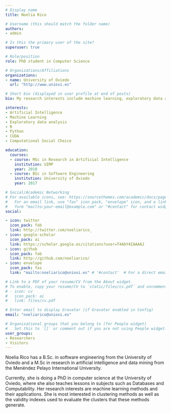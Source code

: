 ```yaml
---
# Display name
title: Noelia Rico

# Username (this should match the folder name)
authors:
- admin

# Is this the primary user of the site?
superuser: true

# Role/position
role: PhD student in Computer Science

# Organizations/Affiliations
organizations:
- name: University of Oviedo
  url: "http://www.uniovi.es"

# Short bio (displayed in user profile at end of posts)
bio: My research interests include machine learning, exploratory data analysis and efficient algorithms. Currently doing my PhD at the University of Oviedo in computational social choice.

interests:
- Artificial Intelligence
- Machine Learning
- Exploratory data analysis
- R
- Python
- CUDA
- Computational Social Choice

education:
  courses:
  - course: MSc in Research in Artificial Intelligence
    institution: UIMP
    year: 2018
  - course: BSc in Software Engineering
    institution: University of Oviedo
    year: 2017

# Social/Academic Networking
# For available icons, see: https://sourcethemes.com/academic/docs/page-builder/#icons
#   For an email link, use "fas" icon pack, "envelope" icon, and a link in the
#   form "mailto:your-email@example.com" or "#contact" for contact widget.
social:

- icon: twitter
  icon_pack: fab
  link: http://twitter.com/noeliarico_
- icon: google-scholar
  icon_pack: ai
  link: https://scholar.google.es/citations?user=T4AbY4IAAAAJ
- icon: github
  icon_pack: fab
  link: http://github.com/noeliarico/
- icon: envelope
  icon_pack: fas
  link: "mailto:noeliarico@uniovi.es" # '#contact'  # For a direct email link, use "mailto:test@example.org".

# Link to a PDF of your resume/CV from the About widget.
# To enable, copy your resume/CV to `static/files/cv.pdf` and uncomment the lines below.
# - icon: cv
#   icon_pack: ai
#   link: files/cv.pdf

# Enter email to display Gravatar (if Gravatar enabled in Config)
email: "noeliarico@uniovi.es"

# Organizational groups that you belong to (for People widget)
#   Set this to `[]` or comment out if you are not using People widget.
user_groups:
- Researchers
- Visitors
---
```


Noelia Rico has a B.Sc. in software engineering from the University of Oviedo and a M.Sc in research in artificial intelligence and data mining from the Menéndez Pelayo International University. 

Currently, she is doing a PhD in computer science at the University of Oviedo, where she also teaches lessons in subjects such as Databases and Computability. Her research interests are machine learning methods and their applications. She is most interested in clustering methods as well as the validity indexes used to evaluate the clusters that these methods generate.


